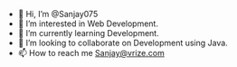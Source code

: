 - 👋 Hi, I’m @Sanjay075
- 👀 I’m interested in Web Development.
- 🌱 I’m currently learning Development.
- 💞️ I’m looking to collaborate on Development using Java.
- 📫 How to reach me Sanjay@vrize.com

<!---
Sanjay075/Sanjay075 is a ✨ special ✨ repository because its `README.md` (this file) appears on your GitHub profile.
You can click the Preview link to take a look at your changes.
--->
